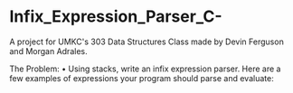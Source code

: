 # Infix_Expression_Parser_C-
A project for UMKC's 303 Data Structures Class made by Devin Ferguson and Morgan Adrales.

The Problem:
  • Using stacks, write an infix expression parser. Here are a few examples of expressions your program should parse and evaluate:
  

